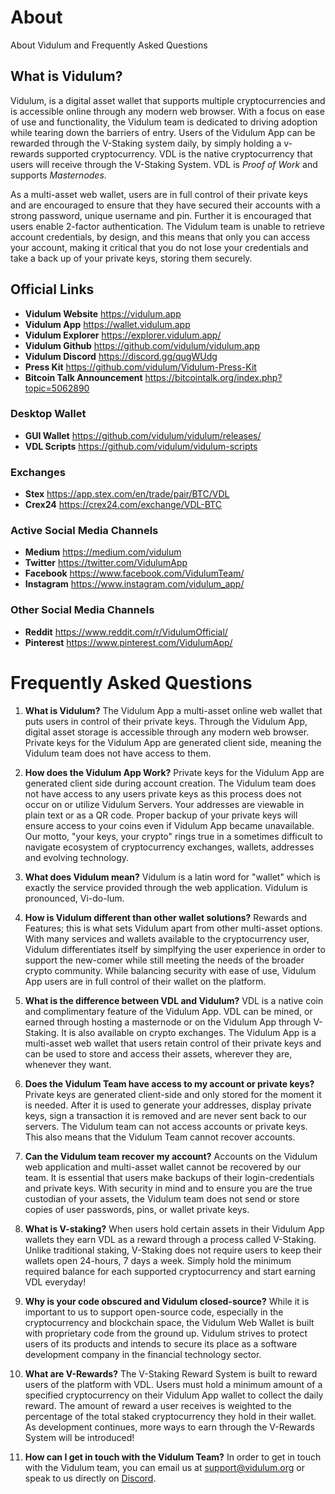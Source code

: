 # About
About Vidulum and Frequently Asked Questions

## What is Vidulum?
Vidulum, is a digital asset wallet that supports multiple cryptocurrencies and is accessible online through any modern web browser. With a focus on ease of use and functionality, the Vidulum team is dedicated to driving adoption while tearing down the barriers of entry. Users of the Vidulum App can be rewarded through the V-Staking system daily, by simply holding a v-rewards supported cryptocurrency. VDL is the native cryptocurrency that users will receive through the V-Staking System. VDL is *Proof of Work* and supports *Masternodes*.

As a multi-asset web wallet, users are in full control of their private keys and are encouraged to ensure that they have secured their accounts with a strong password, unique username and pin. Further it is encouraged that users enable 2-factor authentication. The Vidulum team is unable to retrieve account credentials, by design, and this means that only you can access your account, making it critical that you do not lose your credentials and take a back up of your private keys, storing them securely.

## Official Links
* __Vidulum Website__ https://vidulum.app 
* __Vidulum App__ https://wallet.vidulum.app
* __Vidulum Explorer__ https://explorer.vidulum.app/
* __Vidulum Github__ https://github.com/vidulum/vidulum.app
* __Vidulum Discord__ https://discord.gg/qugWUdg
* __Press Kit__ https://github.com/vidulum/Vidulum-Press-Kit
* __Bitcoin Talk Announcement__ https://bitcointalk.org/index.php?topic=5062890

### Desktop Wallet
* __GUI Wallet__ https://github.com/vidulum/vidulum/releases/ 
* __VDL Scripts__ https://github.com/vidulum/vidulum-scripts

### Exchanges
* __Stex__ https://app.stex.com/en/trade/pair/BTC/VDL
* __Crex24__ https://crex24.com/exchange/VDL-BTC

### Active Social Media Channels
* __Medium__ https://medium.com/vidulum 
* __Twitter__ https://twitter.com/VidulumApp 
* __Facebook__ https://www.facebook.com/VidulumTeam/ 
* __Instagram__ https://www.instagram.com/vidulum_app/ 

### Other Social Media Channels
* __Reddit__ https://www.reddit.com/r/VidulumOfficial/ 
* __Pinterest__ https://www.pinterest.com/VidulumApp/ 

# Frequently Asked Questions

1. __What is Vidulum?__ The Vidulum App a multi-asset online web wallet that puts users in control of their private keys. Through the Vidulum App, digital asset storage is accessible through any modern web browser. Private keys for the Vidulum App are generated client side, meaning the Vidulum team does not have access to them. 

2. __How does the Vidulum App Work?__ Private keys for the Vidulum App are generated client side during account creation. The Vidulum team does not have access to any users private keys as this process does not occur on or utilize Vidulum Servers. Your addresses are viewable in plain text or as a QR code. Proper backup of your private keys will ensure access to your coins even if Vidulum App became unavailable. Our motto, "your keys, your crypto" rings true in a sometimes difficult to navigate ecosystem of cryptocurrency exchanges, wallets, addresses and evolving technology.

3. __What does Vidulum mean?__ Vidulum is a latin word for "wallet" which is exactly the service provided through the web application. Vidulum is pronounced, Vi-do-lum.

4. __How is Vidulum different than other wallet solutions?__ Rewards and Features; this is what sets Vidulum apart from other multi-asset options. With many services and wallets available to the cryptocurrency user, Vidulum differentiates itself by simplfying the user experience in order to support the new-comer while still meeting the needs of the broader crypto community. While balancing security with ease of use, Vidulum App users are in full control of their wallet on the platform. 

5. __What is the difference between VDL and Vidulum?__ VDL is a native coin and complimentary feature of the Vidulum App. VDL can be mined, or earned through hosting a masternode or on the Vidulum App through V-Staking. It is also available on crypto exchanges. The Vidulum App is a multi-asset web wallet that users retain control of their private keys and can be used to store and access their assets, wherever they are, whenever they want.

6. __Does the Vidulum Team have access to my account or private keys?__ Private keys are generated client-side and only stored for the moment it is needed. After it is used to generate your addresses, display private keys, sign a transaction it is removed and are never sent back to our servers. The Vidulum team can not access accounts or private keys. This also means that the Vidulum Team cannot recover accounts.

7. __Can the Vidulum team recover my account?__ Accounts on the Vidulum web application and multi-asset wallet cannot be recovered by our team. It is essential that users make backups of their login-credentials and private keys. With security in mind and to ensure you are the true custodian of your assets, the Vidulum team does not send or store copies of user passwords, pins, or wallet private keys.

8. __What is V-staking?__ When users hold certain assets in their Vidulum App wallets they earn VDL as a reward through a process called V-Staking. Unlike traditional staking, V-Staking does not require users to keep their wallets open 24-hours, 7 days a week. Simply hold the minimum required balance for each supported cryptocurrency and start earning VDL everyday!

9. __Why is your code obscured and Vidulum closed-source?__ While it is important to us to support open-source code, especially in the cryptocurrency and blockchain space, the Vidulum Web Wallet is built with proprietary code from the ground up. Vidulum strives to protect users of its products and intends to secure its place as a software development company in the financial technology sector.

10. __What are V-Rewards?__ The V-Staking Reward System is built to reward users of the platform with VDL. Users must hold a minimum amount of a specified cryptocurrency on their Vidulum App wallet to collect the daily reward. The amount of reward a user receives is weighted to the percentage of the total staked cryptocurrency they hold in their wallet. As development continues, more ways to earn through the V-Rewards System will be introduced!

11. __How can I get in touch with the Vidulum Team?__ In order to get in touch with the Vidulum team, you can email us at [support@vidulum.org](support@vidulum.org) or speak to us directly on [Discord](https://discord.gg/qugWUdg).


